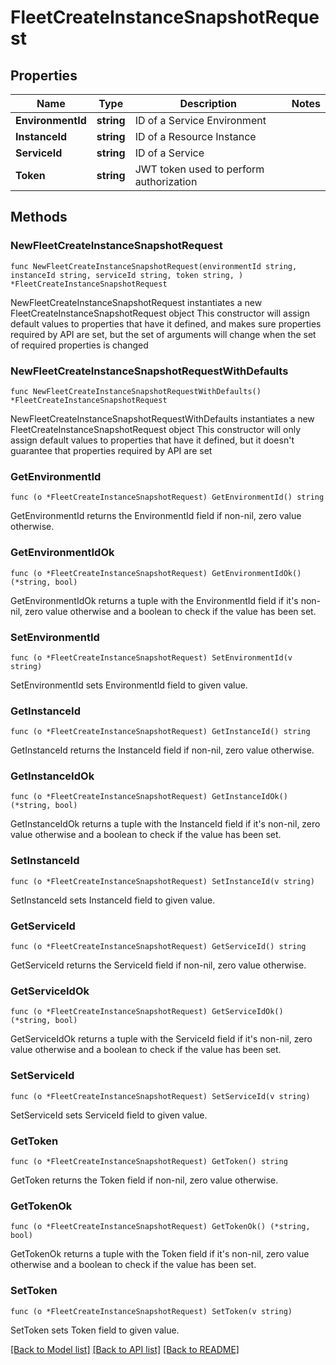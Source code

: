 # FleetCreateInstanceSnapshotRequest

## Properties

Name | Type | Description | Notes
------------ | ------------- | ------------- | -------------
**EnvironmentId** | **string** | ID of a Service Environment | 
**InstanceId** | **string** | ID of a Resource Instance | 
**ServiceId** | **string** | ID of a Service | 
**Token** | **string** | JWT token used to perform authorization | 

## Methods

### NewFleetCreateInstanceSnapshotRequest

`func NewFleetCreateInstanceSnapshotRequest(environmentId string, instanceId string, serviceId string, token string, ) *FleetCreateInstanceSnapshotRequest`

NewFleetCreateInstanceSnapshotRequest instantiates a new FleetCreateInstanceSnapshotRequest object
This constructor will assign default values to properties that have it defined,
and makes sure properties required by API are set, but the set of arguments
will change when the set of required properties is changed

### NewFleetCreateInstanceSnapshotRequestWithDefaults

`func NewFleetCreateInstanceSnapshotRequestWithDefaults() *FleetCreateInstanceSnapshotRequest`

NewFleetCreateInstanceSnapshotRequestWithDefaults instantiates a new FleetCreateInstanceSnapshotRequest object
This constructor will only assign default values to properties that have it defined,
but it doesn't guarantee that properties required by API are set

### GetEnvironmentId

`func (o *FleetCreateInstanceSnapshotRequest) GetEnvironmentId() string`

GetEnvironmentId returns the EnvironmentId field if non-nil, zero value otherwise.

### GetEnvironmentIdOk

`func (o *FleetCreateInstanceSnapshotRequest) GetEnvironmentIdOk() (*string, bool)`

GetEnvironmentIdOk returns a tuple with the EnvironmentId field if it's non-nil, zero value otherwise
and a boolean to check if the value has been set.

### SetEnvironmentId

`func (o *FleetCreateInstanceSnapshotRequest) SetEnvironmentId(v string)`

SetEnvironmentId sets EnvironmentId field to given value.


### GetInstanceId

`func (o *FleetCreateInstanceSnapshotRequest) GetInstanceId() string`

GetInstanceId returns the InstanceId field if non-nil, zero value otherwise.

### GetInstanceIdOk

`func (o *FleetCreateInstanceSnapshotRequest) GetInstanceIdOk() (*string, bool)`

GetInstanceIdOk returns a tuple with the InstanceId field if it's non-nil, zero value otherwise
and a boolean to check if the value has been set.

### SetInstanceId

`func (o *FleetCreateInstanceSnapshotRequest) SetInstanceId(v string)`

SetInstanceId sets InstanceId field to given value.


### GetServiceId

`func (o *FleetCreateInstanceSnapshotRequest) GetServiceId() string`

GetServiceId returns the ServiceId field if non-nil, zero value otherwise.

### GetServiceIdOk

`func (o *FleetCreateInstanceSnapshotRequest) GetServiceIdOk() (*string, bool)`

GetServiceIdOk returns a tuple with the ServiceId field if it's non-nil, zero value otherwise
and a boolean to check if the value has been set.

### SetServiceId

`func (o *FleetCreateInstanceSnapshotRequest) SetServiceId(v string)`

SetServiceId sets ServiceId field to given value.


### GetToken

`func (o *FleetCreateInstanceSnapshotRequest) GetToken() string`

GetToken returns the Token field if non-nil, zero value otherwise.

### GetTokenOk

`func (o *FleetCreateInstanceSnapshotRequest) GetTokenOk() (*string, bool)`

GetTokenOk returns a tuple with the Token field if it's non-nil, zero value otherwise
and a boolean to check if the value has been set.

### SetToken

`func (o *FleetCreateInstanceSnapshotRequest) SetToken(v string)`

SetToken sets Token field to given value.



[[Back to Model list]](../README.md#documentation-for-models) [[Back to API list]](../README.md#documentation-for-api-endpoints) [[Back to README]](../README.md)


